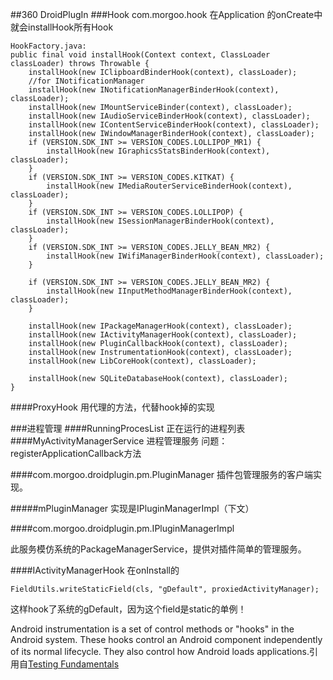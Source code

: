 ##360 DroidPlugIn
###Hook
com.morgoo.hook
在Application 的onCreate中就会installHook所有Hook

	HookFactory.java:
	public final void installHook(Context context, ClassLoader classLoader) throws Throwable {
        installHook(new IClipboardBinderHook(context), classLoader);
        //for INotificationManager
        installHook(new INotificationManagerBinderHook(context), classLoader);
        installHook(new IMountServiceBinder(context), classLoader);
        installHook(new IAudioServiceBinderHook(context), classLoader);
        installHook(new IContentServiceBinderHook(context), classLoader);
        installHook(new IWindowManagerBinderHook(context), classLoader);
        if (VERSION.SDK_INT >= VERSION_CODES.LOLLIPOP_MR1) {
            installHook(new IGraphicsStatsBinderHook(context), classLoader);
        }
        if (VERSION.SDK_INT >= VERSION_CODES.KITKAT) {
            installHook(new IMediaRouterServiceBinderHook(context), classLoader);
        }
        if (VERSION.SDK_INT >= VERSION_CODES.LOLLIPOP) {
            installHook(new ISessionManagerBinderHook(context), classLoader);
        }
        if (VERSION.SDK_INT >= VERSION_CODES.JELLY_BEAN_MR2) {
            installHook(new IWifiManagerBinderHook(context), classLoader);
        }

        if (VERSION.SDK_INT >= VERSION_CODES.JELLY_BEAN_MR2) {
            installHook(new IInputMethodManagerBinderHook(context), classLoader);
        }

        installHook(new IPackageManagerHook(context), classLoader);
        installHook(new IActivityManagerHook(context), classLoader);
        installHook(new PluginCallbackHook(context), classLoader);
        installHook(new InstrumentationHook(context), classLoader);
        installHook(new LibCoreHook(context), classLoader);

        installHook(new SQLiteDatabaseHook(context), classLoader);
    }

####ProxyHook
用代理的方法，代替hook掉的实现

###进程管理
####RunningProcesList
正在运行的进程列表
####MyActivityManagerService
进程管理服务
问题：registerApplicationCallback方法

####com.morgoo.droidplugin.pm.PluginManager
插件包管理服务的客户端实现。

#####mPluginManager
实现是IPluginManagerImpl（下文）

####com.morgoo.droidplugin.pm.IPluginManagerImpl

此服务模仿系统的PackageManagerService，提供对插件简单的管理服务。

####IActivityManagerHook
在onInstall的

	FieldUtils.writeStaticField(cls, "gDefault", proxiedActivityManager);
	
这样hook了系统的gDefault，因为这个field是static的单例！


Android instrumentation is a set of control methods or "hooks" in the Android system. These hooks control an Android component independently of its normal lifecycle. They also control how Android loads applications.引用自[Testing Fundamentals](https://developer.android.com/intl/in/tools/testing/testing_android.html)